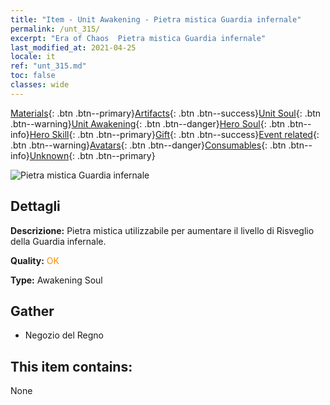 ```yaml
---
title: "Item - Unit Awakening - Pietra mistica Guardia infernale"
permalink: /unt_315/
excerpt: "Era of Chaos  Pietra mistica Guardia infernale"
last_modified_at: 2021-04-25
locale: it
ref: "unt_315.md"
toc: false
classes: wide
---
```

 [Materials](/ItemsIT/){: .btn .btn--primary}[Artifacts](/ItemsIT/Artifacts/){: .btn .btn--success}[Unit Soul](/ItemsIT/UnitSoul/){: .btn .btn--warning}[Unit Awakening](/ItemsIT/UnitAwakening/){: .btn .btn--danger}[Hero Soul](/ItemsIT/HeroSoul/){: .btn .btn--info}[Hero Skill](/ItemsIT/HeroSkill/){: .btn .btn--primary}[Gift](/ItemsIT/Gift/){: .btn .btn--success}[Event related](/ItemsIT/Events/){: .btn .btn--warning}[Avatars](/ItemsIT/Avatars/){: .btn .btn--danger}[Consumables](/ItemsIT/Consumables/){: .btn .btn--info}[Unknown](/ItemsIT/Unknown/){: .btn .btn--primary}

 ![Pietra mistica Guardia infernale](/images/u/tia_changjiaoemo.jpg)

## Dettagli
 **Descrizione:** Pietra mistica utilizzabile per aumentare il livello di Risveglio della Guardia infernale.

 **Quality:** <span style="color: #FF8C00">OK</span>

 **Type:** Awakening Soul

## Gather

*    Negozio del Regno 

## This item contains:

  None

